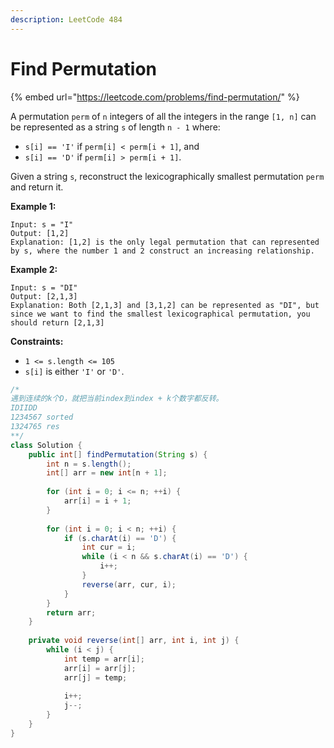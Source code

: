```yaml
---
description: LeetCode 484
---
```


# Find Permutation

{% embed url="https://leetcode.com/problems/find-permutation/" %}



A permutation `perm` of `n` integers of all the integers in the range `[1, n]` can be represented as a string `s` of length `n - 1` where:

* `s[i] == 'I'` if `perm[i] < perm[i + 1]`, and
* `s[i] == 'D'` if `perm[i] > perm[i + 1]`.

Given a string `s`, reconstruct the lexicographically smallest permutation `perm` and return it.

**Example 1:**

```
Input: s = "I"
Output: [1,2]
Explanation: [1,2] is the only legal permutation that can represented by s, where the number 1 and 2 construct an increasing relationship.
```

**Example 2:**

```
Input: s = "DI"
Output: [2,1,3]
Explanation: Both [2,1,3] and [3,1,2] can be represented as "DI", but since we want to find the smallest lexicographical permutation, you should return [2,1,3]
```

**Constraints:**

* `1 <= s.length <= 105`
* `s[i]` is either `'I'` or `'D'`.

```java
/*
遇到连续的k个D，就把当前index到index + k个数字都反转。
IDIIDD
1234567 sorted
1324765 res
**/
class Solution {
    public int[] findPermutation(String s) {
        int n = s.length();
        int[] arr = new int[n + 1];
        
        for (int i = 0; i <= n; ++i) {
            arr[i] = i + 1;
        }
        
        for (int i = 0; i < n; ++i) {
            if (s.charAt(i) == 'D') {
                int cur = i;
                while (i < n && s.charAt(i) == 'D') {
                    i++;
                }
                reverse(arr, cur, i);
            }
        }
        return arr;
    }
    
    private void reverse(int[] arr, int i, int j) {
        while (i < j) {
            int temp = arr[i];
            arr[i] = arr[j];
            arr[j] = temp;
            
            i++;
            j--;
        }
    }
}
```
